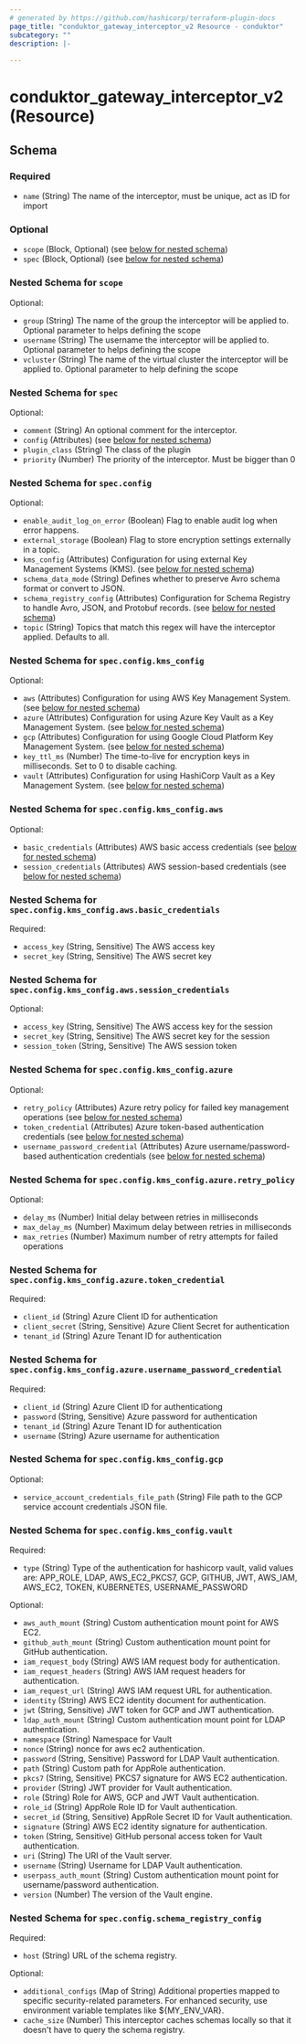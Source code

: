 ```yaml
---
# generated by https://github.com/hashicorp/terraform-plugin-docs
page_title: "conduktor_gateway_interceptor_v2 Resource - conduktor"
subcategory: ""
description: |-
  
---
```


# conduktor_gateway_interceptor_v2 (Resource)





<!-- schema generated by tfplugindocs -->
## Schema

### Required

- `name` (String) The name of the interceptor, must be unique, act as ID for import

### Optional

- `scope` (Block, Optional) (see [below for nested schema](#nestedblock--scope))
- `spec` (Block, Optional) (see [below for nested schema](#nestedblock--spec))

<a id="nestedblock--scope"></a>
### Nested Schema for `scope`

Optional:

- `group` (String) The name of the group the interceptor will be applied to. Optional parameter to helps defining the scope
- `username` (String) The username the interceptor will be applied to. Optional parameter to helps defining the scope
- `vcluster` (String) The name of the virtual cluster the interceptor will be applied to. Optional parameter to help defining the scope


<a id="nestedblock--spec"></a>
### Nested Schema for `spec`

Optional:

- `comment` (String) An optional comment for the interceptor.
- `config` (Attributes) (see [below for nested schema](#nestedatt--spec--config))
- `plugin_class` (String) The class of the plugin
- `priority` (Number) The priority of the interceptor. Must be bigger than 0

<a id="nestedatt--spec--config"></a>
### Nested Schema for `spec.config`

Optional:

- `enable_audit_log_on_error` (Boolean) Flag to enable audit log when error happens.
- `external_storage` (Boolean) Flag to store encryption settings externally in a topic.
- `kms_config` (Attributes) Configuration for using external Key Management Systems (KMS). (see [below for nested schema](#nestedatt--spec--config--kms_config))
- `schema_data_mode` (String) Defines whether to preserve Avro schema format or convert to JSON.
- `schema_registry_config` (Attributes) Configuration for Schema Registry to handle Avro, JSON, and Protobuf records. (see [below for nested schema](#nestedatt--spec--config--schema_registry_config))
- `topic` (String) Topics that match this regex will have the interceptor applied. Defaults to all.

<a id="nestedatt--spec--config--kms_config"></a>
### Nested Schema for `spec.config.kms_config`

Optional:

- `aws` (Attributes) Configuration for using AWS Key Management System. (see [below for nested schema](#nestedatt--spec--config--kms_config--aws))
- `azure` (Attributes) Configuration for using Azure Key Vault as a Key Management System. (see [below for nested schema](#nestedatt--spec--config--kms_config--azure))
- `gcp` (Attributes) Configuration for using Google Cloud Platform Key Management System. (see [below for nested schema](#nestedatt--spec--config--kms_config--gcp))
- `key_ttl_ms` (Number) The time-to-live for encryption keys in milliseconds. Set to 0 to disable caching.
- `vault` (Attributes) Configuration for using HashiCorp Vault as a Key Management System. (see [below for nested schema](#nestedatt--spec--config--kms_config--vault))

<a id="nestedatt--spec--config--kms_config--aws"></a>
### Nested Schema for `spec.config.kms_config.aws`

Optional:

- `basic_credentials` (Attributes) AWS basic access credentials (see [below for nested schema](#nestedatt--spec--config--kms_config--aws--basic_credentials))
- `session_credentials` (Attributes) AWS session-based credentials (see [below for nested schema](#nestedatt--spec--config--kms_config--aws--session_credentials))

<a id="nestedatt--spec--config--kms_config--aws--basic_credentials"></a>
### Nested Schema for `spec.config.kms_config.aws.basic_credentials`

Required:

- `access_key` (String, Sensitive) The AWS access key
- `secret_key` (String, Sensitive) The AWS secret key


<a id="nestedatt--spec--config--kms_config--aws--session_credentials"></a>
### Nested Schema for `spec.config.kms_config.aws.session_credentials`

Optional:

- `access_key` (String, Sensitive) The AWS access key for the session
- `secret_key` (String, Sensitive) The AWS secret key for the session
- `session_token` (String, Sensitive) The AWS session token



<a id="nestedatt--spec--config--kms_config--azure"></a>
### Nested Schema for `spec.config.kms_config.azure`

Optional:

- `retry_policy` (Attributes) Azure retry policy for failed key management operations (see [below for nested schema](#nestedatt--spec--config--kms_config--azure--retry_policy))
- `token_credential` (Attributes) Azure token-based authentication credentials (see [below for nested schema](#nestedatt--spec--config--kms_config--azure--token_credential))
- `username_password_credential` (Attributes) Azure username/password-based authentication credentials (see [below for nested schema](#nestedatt--spec--config--kms_config--azure--username_password_credential))

<a id="nestedatt--spec--config--kms_config--azure--retry_policy"></a>
### Nested Schema for `spec.config.kms_config.azure.retry_policy`

Optional:

- `delay_ms` (Number) Initial delay between retries in milliseconds
- `max_delay_ms` (Number) Maximum delay between retries in milliseconds
- `max_retries` (Number) Maximum number of retry attempts for failed operations


<a id="nestedatt--spec--config--kms_config--azure--token_credential"></a>
### Nested Schema for `spec.config.kms_config.azure.token_credential`

Required:

- `client_id` (String) Azure Client ID for authentication
- `client_secret` (String, Sensitive) Azure Client Secret for authentication
- `tenant_id` (String) Azure Tenant ID for authentication


<a id="nestedatt--spec--config--kms_config--azure--username_password_credential"></a>
### Nested Schema for `spec.config.kms_config.azure.username_password_credential`

Required:

- `client_id` (String) Azure Client ID for authenticationg
- `password` (String, Sensitive) Azure password for authentication
- `tenant_id` (String) Azure Tenant ID for authentication
- `username` (String) Azure username for authentication



<a id="nestedatt--spec--config--kms_config--gcp"></a>
### Nested Schema for `spec.config.kms_config.gcp`

Optional:

- `service_account_credentials_file_path` (String) File path to the GCP service account credentials JSON file.


<a id="nestedatt--spec--config--kms_config--vault"></a>
### Nested Schema for `spec.config.kms_config.vault`

Required:

- `type` (String) Type of the authentication for hashicorp vault, valid values are: APP_ROLE, LDAP, AWS_EC2_PKCS7, GCP, GITHUB, JWT, AWS_IAM, AWS_EC2, TOKEN, KUBERNETES, USERNAME_PASSWORD

Optional:

- `aws_auth_mount` (String) Custom authentication mount point for AWS EC2.
- `github_auth_mount` (String) Custom authentication mount point for GitHub authentication.
- `iam_request_body` (String) AWS IAM request body for authentication.
- `iam_request_headers` (String) AWS IAM request headers for authentication.
- `iam_request_url` (String) AWS IAM request URL for authentication.
- `identity` (String) AWS EC2 identity document for authentication.
- `jwt` (String, Sensitive) JWT token for GCP and JWT authentication.
- `ldap_auth_mount` (String) Custom authentication mount point for LDAP authentication.
- `namespace` (String) Namespace for Vault
- `nonce` (String) nonce for aws ec2 authentication.
- `password` (String, Sensitive) Password for LDAP Vault authentication.
- `path` (String) Custom path for AppRole authentication.
- `pkcs7` (String, Sensitive) PKCS7 signature for AWS EC2 authentication.
- `provider` (String) JWT provider for Vault authentication.
- `role` (String) Role for AWS, GCP and JWT Vault authentication.
- `role_id` (String) AppRole Role ID for Vault authentication.
- `secret_id` (String, Sensitive) AppRole Secret ID for Vault authentication.
- `signature` (String) AWS EC2 identity signature for authentication.
- `token` (String, Sensitive) GitHub personal access token for Vault authentication.
- `uri` (String) The URI of the Vault server.
- `username` (String) Username for LDAP Vault authentication.
- `userpass_auth_mount` (String) Custom authentication mount point for username/password authentication.
- `version` (Number) The version of the Vault engine.



<a id="nestedatt--spec--config--schema_registry_config"></a>
### Nested Schema for `spec.config.schema_registry_config`

Required:

- `host` (String) URL of the schema registry.

Optional:

- `additional_configs` (Map of String) Additional properties mapped to specific security-related parameters. For enhanced security, use environment variable templates like ${MY_ENV_VAR}.
- `cache_size` (Number) This interceptor caches schemas locally so that it doesn't have to query the schema registry.
